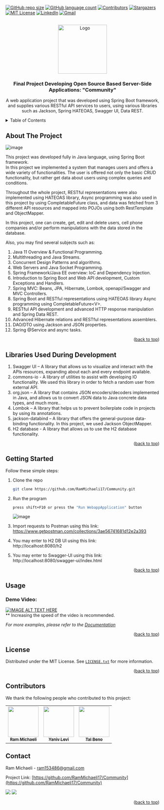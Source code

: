 <div id="top"></div>

<!-- PROJECT SHIELDS -->
[![GitHub repo size][reposize-shield]](#)
[![GitHub language count][languagescount-shield]](#)
[![Contributors][contributors-shield]][contributors-url]
[![Stargazers][stars-shield]][stars-url]
[![MIT License][license-shield]][license-url]
[![LinkedIn][linkedin-shield]][linkedin-url]
[![Gmail][gmail-shield]][gmail-url]






<!-- PROJECT LOGO -->
<br />
<div align="center">
  <a href="https://github.com/RamMichaeli17/Community">
    <img src="https://user-images.githubusercontent.com/62435713/180641299-4ac4fa48-1f9d-406a-a23d-0e4acf05b915.png" alt="Logo" width="160" height="160">
  </a>

<h3 align="center">Final Project Developing Open Source Based Server-Side Applications: "Community"</h3>

  <p align="center">
       A web application project that was developed using Spring Boot framework, and supplies various RESTful API services to users, using various libraries such as Jackson, Spring HATEOAS, Swagger UI, Data REST. 
    <br />
</div>



<!-- TABLE OF CONTENTS -->
<details>
  <summary>Table of Contents</summary>
  <ol>
    <li>
      <a href="#about-the-project">About The Project</a>
    </li>
    <li>
      <a href="#libraries-used-during-development">Libraries Used During Development</a>
    </li>
    <li>
      <a href="#getting-started">Getting Started</a>
    </li>
    <li><a href="#usage">Usage</a></li>
    <li><a href="#license">License</a></li>
    <li><a href="#contributors">Contributors</a></li>
    <li><a href="#contact">Contact</a></li>
  </ol>
</details>


<!-- ABOUT THE PROJECT -->
## About The Project

![image](https://user-images.githubusercontent.com/62435713/180650348-9a4fe5b3-909a-4f98-a26d-983e8d4ba55a.png)

This project was developed fully in Java language, using Spring Boot framework. <br>
In this project we implemented a system that manages users and offers a wide variety of functionalities. The user is offered not only the basic CRUD functionality, but rather get data about users using complex queries and conditions.<br>

Throughout the whole project, RESTful representations were also implemented using HATEOAS library,
Async programming was also used in this project by using CompletableFuture class,
and data was fetched from 3 different API resources and mapped into POJOs using both RestTemplate and ObjectMapper.

In this project, one can create, get, edit and delete users, cell phone companies and/or perform manipulations with the data stored in the database.

Also, you may find several subjects such as: <br>
1. Java 11 Overview & Functional Programming. <br>
2. Multithreading and Java Streams. <br>
3. Concurrent Design Patterns and algorithms. <br>
4. Web Servers and Java Socket Programming. <br>
5. Spring Framework/Java EE overview: IoC and Dependency Injection. <br>
6. Introduction to Spring Boot and Web API development, Custom Exceptions and Handlers. <br>
7. Spring MVC: Beans, JPA, Hibernate, Lombok, openapi/Swagger and MVC Controllers. <br>
8. Spring Boot and RESTful representations using HATEOAS library Async programming using CompletableFuture\<V>. <br>
9. RESTful API development and advanced HTTP response manipulation and Spring Data REST. <br>
10. Advanced Hibernate relations and RESTful representations assemblers. <br>
11. DAO/DTO using Jackson and JSON properties. <br>
12. Spring @Service and async tasks. <br>

<p align="right">(<a href="#top">back to top</a>)</p>


## Libraries Used During Development

1. Swagger UI – A library that allows us to visualize and interact with the APIs resources, expanding about each and every endpoint available.
2. commons-io - A library of utilities to assist with developing IO functionality. We used this library in order to fetch a random user from external API.
3. org.json – A library that contains JSON encoders/decoders implemented in Java, and allows us to convert JSON data to Java concrete data types, and much more..
4. Lombok – A library that helps us to prevent boilerplate code in projects by using its annotations.
5. jackson-databind – A library that offers the general-purpose data-binding functionality. In this project, we used Jackson ObjectMapper.
6. H2 database  - A library that allows us to use the H2 database functionality.

<p align="right">(<a href="#top">back to top</a>)</p>

<!-- GETTING STARTED -->
## Getting Started

Follow these simple steps:

1. Clone the repo
   ```sh
   git clone https://github.com/RamMichaeli17/Community.git
   ```
2. Run the program
   ```sh
   press shift+F10 or press the "Run WebappApplication" button
   ```
   ![image](https://user-images.githubusercontent.com/62435713/180663523-ff46d032-416e-48c3-b20e-943338671ea9.png) 
3. Import requests to Postman using this link:<br>
https://www.getpostman.com/collections/3ae56741681d12e2a393

4. You may enter to H2 DB UI using this link:<br>
http://localhost:8080/h2

5. You may enter to Swagger-UI using this link:<br>
http://localhost:8080/swagger-ui/index.html


<p align="right">(<a href="#top">back to top</a>)</p>



<!-- USAGE EXAMPLES -->
## Usage

### Demo Video:
[![IMAGE ALT TEXT HERE](https://img.youtube.com/vi/HOo1qsXnqFU/0.jpg)](https://www.youtube.com/watch?v=HOo1qsXnqFU) <br>
** Increasing the speed of the video is recommended. <br>



_For more examples, please refer to the [Documentation](https://github.com/RamMichaeli17/Community/raw/master/Project%20Appendices.zip)_

<p align="right">(<a href="#top">back to top</a>)</p>

<!-- LICENSE -->
## License

Distributed under the MIT License. See [`LICENSE.txt`](https://github.com/RamMichaeli17/Community/blob/main/LICENSE.txt) for more information.

<p align="right">(<a href="#top">back to top</a>)</p>



## Contributors

We thank the following people who contributed to this project:
<table>
  <tr>
    <td align="center">
      <a href="https://github.com/RamMichaeli17">
        <img src="https://avatars.githubusercontent.com/u/62435713?v=4" width="100px;"/><br>
        <sub>
          <b>Ram Michaeli</b>
        </sub>
      </a>
    </td>
    <td align="center">
      <a href="https://github.com/yaniv208">
        <img src="https://avatars.githubusercontent.com/u/64155615?v=4" width="100px;"/><br>
        <sub>
          <b>Yaniv Levi</b>
        </sub>
      </a>
    </td>
        <td align="center">
      <a href="https://github.com/talbeno10">
        <img src="https://avatars.githubusercontent.com/u/62500706?v=4" width="100px;"/><br>
        <sub>
          <b>Tal Beno</b>
        </sub>
      </a>
    </td>
  </tr>
</table>




<!-- CONTACT -->
## Contact

Ram Michaeli - ram153486@gmail.com

Project Link: [https://github.com/RamMichaeli17/Community](https://github.com/RamMichaeli17/Community)

<a href="mailto:ram153486@gmail.com"><img src="https://img.shields.io/twitter/url?label=Gmail%3A%20ram153486%40gmail.com&logo=gmail&style=social&url=https%3A%2F%2Fmailto%3Aram153486%40gmail.com"/></a>
<a href="https://linkedin.com/in/ram-michaeli"><img src="https://img.shields.io/twitter/url?label=ram%20Michaeli&logo=linkedin&style=social&url=https%3A%2F%2Fmailto%3Aram153486%40gmail.com"/></a>
<p align="right">(<a href="#top">back to top</a>)</p>



<!-- MARKDOWN LINKS & IMAGES -->
[reposize-shield]: https://img.shields.io/github/repo-size/RamMichaeli17/Community?style=for-the-badge

[languagescount-shield]: https://img.shields.io/github/languages/count/RamMichaeli17/Community?style=for-the-badge

[contributors-shield]: https://img.shields.io/github/contributors/RamMichaeli17/Community.svg?style=for-the-badge

[contributors-url]: https://github.com/RamMichaeli17/Community/graphs/contributors

[stars-shield]: https://img.shields.io/github/stars/RamMichaeli17/Community.svg?style=for-the-badge

[stars-url]: https://github.com/RamMichaeli17/Community/stargazers

[license-shield]: https://img.shields.io/github/license/RamMichaeli17/Community?style=for-the-badge

[license-url]: https://github.com/RamMichaeli17/Community/blob/master/LICENSE.txt

[linkedin-shield]: https://img.shields.io/badge/linkedin-%230077B5.svg?style=for-the-badge&logo=linkedin&logoColor=white

[linkedin-url]: https://linkedin.com/in/ram-michaeli

[gmail-shield]: https://img.shields.io/badge/ram153486@gmail.com-D14836?style=for-the-badge&logo=gmail&logoColor=white

[gmail-url]: mailto:ram153486@gmail.com

[product-screenshot]: images/screenshot.png
